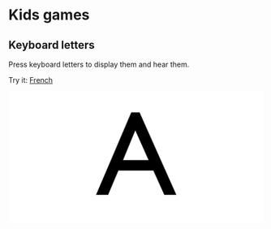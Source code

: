 # Kids games

## Keyboard letters
Press keyboard letters to display them and hear them.

Try it: [French](https://tubededentifrice.github.io/kids-games/keyboard-letters/fr.htm)

![Keyboard letters screenshot](https://raw.githubusercontent.com/tubededentifrice/kids-games/master/keyboard-letters/screenshot.png)